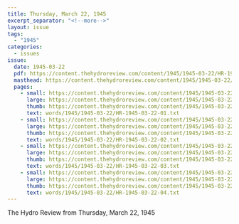 ```yaml
---
title: Thursday, March 22, 1945
excerpt_separator: "<!--more-->"
layout: issue
tags:
  - "1945"
categories:
  - issues
issue:
  date: 1945-03-22
  pdf: https://content.thehydroreview.com/content/1945/1945-03-22/HR-1945-03-22.pdf
  masthead: https://content.thehydroreview.com/content/1945/1945-03-22/masthead/HR-1945-03-22.jpg
  pages:
    - small: https://content.thehydroreview.com/content/1945/1945-03-22/small/HR-1945-03-22-01.jpg
      large: https://content.thehydroreview.com/content/1945/1945-03-22/large/HR-1945-03-22-01.jpg
      thumb: https://content.thehydroreview.com/content/1945/1945-03-22/thumbnails/HR-1945-03-22-01.jpg
      text: words/1945/1945-03-22/HR-1945-03-22-01.txt
    - small: https://content.thehydroreview.com/content/1945/1945-03-22/small/HR-1945-03-22-02.jpg
      large: https://content.thehydroreview.com/content/1945/1945-03-22/large/HR-1945-03-22-02.jpg
      thumb: https://content.thehydroreview.com/content/1945/1945-03-22/thumbnails/HR-1945-03-22-02.jpg
      text: words/1945/1945-03-22/HR-1945-03-22-02.txt
    - small: https://content.thehydroreview.com/content/1945/1945-03-22/small/HR-1945-03-22-03.jpg
      large: https://content.thehydroreview.com/content/1945/1945-03-22/large/HR-1945-03-22-03.jpg
      thumb: https://content.thehydroreview.com/content/1945/1945-03-22/thumbnails/HR-1945-03-22-03.jpg
      text: words/1945/1945-03-22/HR-1945-03-22-03.txt
    - small: https://content.thehydroreview.com/content/1945/1945-03-22/small/HR-1945-03-22-04.jpg
      large: https://content.thehydroreview.com/content/1945/1945-03-22/large/HR-1945-03-22-04.jpg
      thumb: https://content.thehydroreview.com/content/1945/1945-03-22/thumbnails/HR-1945-03-22-04.jpg
      text: words/1945/1945-03-22/HR-1945-03-22-04.txt
---
```


The Hydro Review from Thursday, March 22, 1945

<!--more-->


